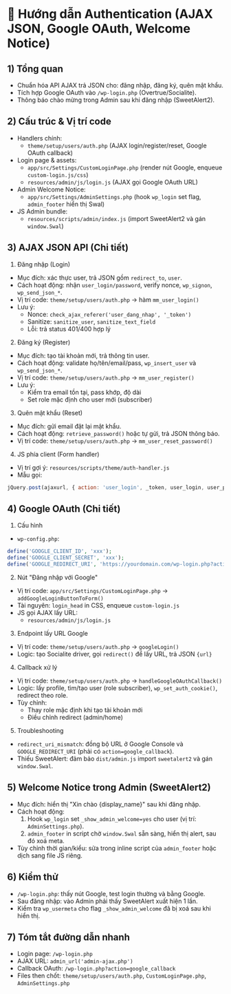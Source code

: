 # 🔐 Hướng dẫn Authentication (AJAX JSON, Google OAuth, Welcome Notice)

## 1) Tổng quan
- Chuẩn hóa API AJAX trả JSON cho: đăng nhập, đăng ký, quên mật khẩu.
- Tích hợp Google OAuth vào `/wp-login.php` (Overtrue/Socialite).
- Thông báo chào mừng trong Admin sau khi đăng nhập (SweetAlert2).

## 2) Cấu trúc & Vị trí code
- Handlers chính:
  - `theme/setup/users/auth.php` (AJAX login/register/reset, Google OAuth callback)
- Login page & assets:
  - `app/src/Settings/CustomLoginPage.php` (render nút Google, enqueue `custom-login.js/css`)
  - `resources/admin/js/login.js` (AJAX gọi Google OAuth URL)
- Admin Welcome Notice:
  - `app/src/Settings/AdminSettings.php` (hook `wp_login` set flag, `admin_footer` hiển thị Swal)
- JS Admin bundle:
  - `resources/scripts/admin/index.js` (import SweetAlert2 và gán `window.Swal`)

## 3) AJAX JSON API (Chi tiết)
1) Đăng nhập (Login)
- Mục đích: xác thực user, trả JSON gồm `redirect_to`, `user`.
- Cách hoạt động: nhận `user_login/password`, verify nonce, `wp_signon`, `wp_send_json_*`.
- Vị trí code: `theme/setup/users/auth.php` → hàm `mm_user_login()`
- Lưu ý:
  - Nonce: `check_ajax_referer('user_dang_nhap', '_token')`
  - Sanitize: `sanitize_user`, `sanitize_text_field`
  - Lỗi: trả status 401/400 hợp lý

2) Đăng ký (Register)
- Mục đích: tạo tài khoản mới, trả thông tin user.
- Cách hoạt động: validate họ/tên/email/pass, `wp_insert_user` và `wp_send_json_*`.
- Vị trí code: `theme/setup/users/auth.php` → `mm_user_register()`
- Lưu ý:
  - Kiểm tra email tồn tại, pass khớp, độ dài
  - Set role mặc định cho user mới (subscriber)

3) Quên mật khẩu (Reset)
- Mục đích: gửi email đặt lại mật khẩu.
- Cách hoạt động: `retrieve_password()` hoặc tự gửi, trả JSON thông báo.
- Vị trí code: `theme/setup/users/auth.php` → `mm_user_reset_password()`

4) JS phía client (Form handler)
- Vị trí gợi ý: `resources/scripts/theme/auth-handler.js`
- Mẫu gọi:
```js
jQuery.post(ajaxurl, { action: 'user_login', _token, user_login, user_password }, (res)=>{ /* ... */ });
```

## 4) Google OAuth (Chi tiết)
1) Cấu hình
- `wp-config.php`:
```php
define('GOOGLE_CLIENT_ID', 'xxx');
define('GOOGLE_CLIENT_SECRET', 'xxx');
define('GOOGLE_REDIRECT_URI', 'https://yourdomain.com/wp-login.php?action=google_callback');
```

2) Nút "Đăng nhập với Google"
- Vị trí code: `app/src/Settings/CustomLoginPage.php` → `addGoogleLoginButtonToForm()`
- Tài nguyên: `login_head` in CSS, enqueue `custom-login.js`
- JS gọi AJAX lấy URL:
  - `resources/admin/js/login.js`

3) Endpoint lấy URL Google
- Vị trí code: `theme/setup/users/auth.php` → `googleLogin()`
- Logic: tạo Socialite driver, gọi `redirect()` để lấy URL, trả JSON `{url}`

4) Callback xử lý
- Vị trí code: `theme/setup/users/auth.php` → `handleGoogleOAuthCallback()`
- Logic: lấy profile, tìm/tạo user (role subscriber), `wp_set_auth_cookie()`, redirect theo role.
- Tùy chỉnh:
  - Thay role mặc định khi tạo tài khoản mới
  - Điều chỉnh redirect (admin/home)

5) Troubleshooting
- `redirect_uri_mismatch`: đồng bộ URL ở Google Console và `GOOGLE_REDIRECT_URI` (phải có `action=google_callback`).
- Thiếu SweetAlert: đảm bảo `dist/admin.js` import `sweetalert2` và gán `window.Swal`.

## 5) Welcome Notice trong Admin (SweetAlert2)
- Mục đích: hiển thị "Xin chào {display_name}" sau khi đăng nhập.
- Cách hoạt động:
  1) Hook `wp_login` set `_show_admin_welcome=yes` cho user (vị trí: `AdminSettings.php`).
  2) `admin_footer` in script chờ `window.Swal` sẵn sàng, hiển thị alert, sau đó xoá meta.
- Tùy chỉnh thời gian/kiểu: sửa trong inline script của `admin_footer` hoặc dịch sang file JS riêng.

## 6) Kiểm thử
- `/wp-login.php`: thấy nút Google, test login thường và bằng Google.
- Sau đăng nhập: vào Admin phải thấy SweetAlert xuất hiện 1 lần.
- Kiểm tra `wp_usermeta` cho flag `_show_admin_welcome` đã bị xoá sau khi hiển thị.

## 7) Tóm tắt đường dẫn nhanh
- Login page: `/wp-login.php`
- AJAX URL: `admin_url('admin-ajax.php')`
- Callback OAuth: `/wp-login.php?action=google_callback`
- Files then chốt: `theme/setup/users/auth.php`, `CustomLoginPage.php`, `AdminSettings.php`
